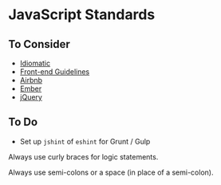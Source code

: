 # JavaScript Standards

## To Consider
- [Idiomatic](https://github.com/rwaldron/idiomatic.js)
- [Front-end Guidelines](https://github.com/bendc/frontend-guidelines)
- [Airbnb](https://github.com/airbnb/javascript)
- [Ember](https://github.com/emberjs/ember.js/blob/master/STYLEGUIDE.md)
- [jQuery](http://contribute.jquery.org/style-guide/js/)

## To Do
- Set up `jshint` of `eshint` for Grunt / Gulp

Always use curly braces for logic statements.

Always use semi-colons or a space (in place of a semi-colon).


